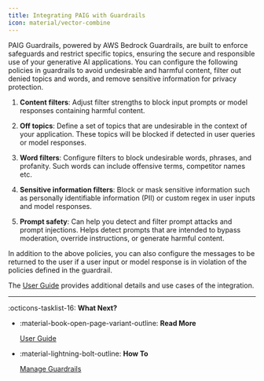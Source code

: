```yaml
---
title: Integrating PAIG with Guardrails
icon: material/vector-combine
---
```


PAIG Guardrails, powered by AWS Bedrock Guardrails, are built to enforce safeguards and restrict specific topics,
ensuring the secure and responsible use of your generative AI applications. You can configure the following policies in
guardrails to avoid undesirable and harmful content, filter out denied topics and words, and remove sensitive
information for privacy protection.

1. **Content filters**: Adjust filter strengths to block input prompts or model responses containing harmful content.


2. **Off topics**: Define a set of topics that are undesirable in the context of your application. These topics will be
blocked if detected in user queries or model responses.


3. **Word filters**: Configure filters to block undesirable words, phrases, and profanity. Such words can include offensive
terms, competitor names etc.


4. **Sensitive information filters**: Block or mask sensitive information such as personally identifiable information (PII)
or custom regex in user inputs and model responses.


5. **Prompt safety**: Can help you detect and filter prompt attacks and prompt injections. Helps detect prompts that are
intended to bypass moderation, override instructions, or generate harmful content.

In addition to the above policies, you can also configure the messages to be returned to the user if a user input or
model response is in violation of the policies defined in the guardrail.

The [User Guide](../../user-guide/manage-guardrails/guardails.md) provides additional details and use cases of the integration.

---
:octicons-tasklist-16: **What Next?**

<div class="grid cards" markdown>

-   :material-book-open-page-variant-outline: __Read More__

    [User Guide](../../user-guide/securing-ai-applications-with-guardails.md)

-   :material-lightning-bolt-outline: __How To__

    [Manage Guardrails](../../user-guide/manage-guardrails/guardrails.md)
